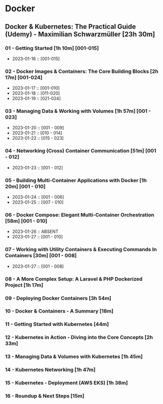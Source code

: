 # Docker

## Docker & Kubernetes: The Practical Guide (Udemy) - Maximilian Schwarzmüller [23h 30m]

### 01 - Getting Started [1h 10m] [001-015]
  - 2023-01-16 :: [001-015]

### 02 - Docker Images & Containers: The Core Building Blocks [2h 17m] [001-024]
  - 2023-01-17 :: [001-010]
  - 2023-01-18 :: [011-020]
  - 2023-01-19 :: [021-024]

### 03 - Managing Data & Working with Volumes [1h 57m] [001 - 023]
  - 2023-01-20 :: [001 - 009]
  - 2023-01-21 :: [010 - 014]
  - 2023-01-22 :: [015 - 023]

### 04 - Networking (Cross) Container Communication [51m] [001 - 012]
  - 2023-01-23 :: [001 - 012]

### 05 - Building Multi-Container Applications with Docker [1h 20m] [001 - 010]
  - 2023-01-24 :: [001 - 006]
  - 2023-01-25 :: [007 - 010]
  
### 06 - Docker Compose: Elegant Multi-Container Orchestration [58m] [001 - 010]
  - 2023-01-26 :: ABSENT
  - 2023-01-27 :: [001 - 010]

### 07 - Working with Utility Containers & Executing Commands In Containers [30m] [001 - 008]
  - 2023-01-27 :: [001 - 008]

### 08 - A More Complex Setup: A Laravel & PHP Dockerized Project [1h 17m]

### 09 - Deploying Docker Containers [3h 54m]

### 10 - Docker & Containers - A Summary [18m]

### 11 - Getting Started with Kubernetes [44m]

### 12 - Kubernetes in Action - Diving into the Core Concepts [2h 33m]

### 13 - Managing Data & Volumes with Kubernetes [1h 45m]

### 14 - Kubernetes Networking [1h 47m]

### 15 - Kubernetes - Deployment (AWS EKS) [1h 38m]

### 16 - Roundup & Next Steps [15m]

